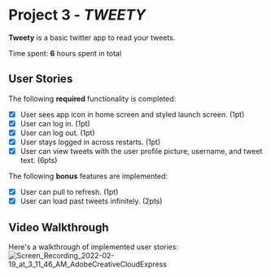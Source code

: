 # Project 3 - *TWEETY*

**Tweety** is a basic twitter app to read your tweets.

Time spent: **6** hours spent in total

## User Stories

The following **required** functionality is completed:

- [X] User sees app icon in home screen and styled launch screen. (1pt)
- [X] User can log in. (1pt)
- [X] User can log out. (1pt)
- [X] User stays logged in across restarts. (1pt)
- [X] User can view tweets with the user profile picture, username, and tweet text. (6pts)

The following **bonus** features are implemented:

- [X] User can pull to refresh. (1pt)
- [X] User can load past tweets infinitely. (2pts)

## Video Walkthrough

Here's a walkthrough of implemented user stories:
![Screen_Recording_2022-02-19_at_3_11_46_AM_AdobeCreativeCloudExpress](https://user-images.githubusercontent.com/91585817/154792885-05b191e4-0b92-4db8-925f-9675940bfcf3.gif)
